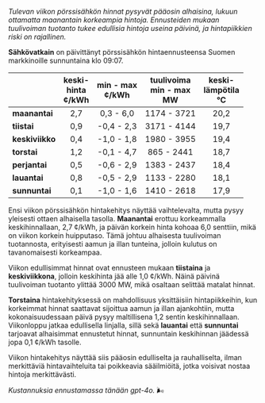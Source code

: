 *Tulevan viikon pörssisähkön hinnat pysyvät pääosin alhaisina, lukuun ottamatta maanantain korkeampia hintoja. Ennusteiden mukaan tuulivoiman tuotanto tukee edullisia hintoja useina päivinä, ja hintapiikkien riski on rajallinen.*

**Sähkövatkain** on päivittänyt pörssisähkön hintaennusteensa Suomen markkinoille sunnuntaina klo 09:07.

|  | keski-<br>hinta<br>¢/kWh | min - max<br>¢/kWh | tuulivoima<br>min - max<br>MW | keski-<br>lämpötila<br>°C |
|:-------------|:----------------:|:----------------:|:-------------:|:-------------:|
| **maanantai**  | 2,7  | 0,3 - 6,0   | 1174 - 3721  | 20,2  |
| **tiistai**    | 0,9  | -0,4 - 2,3 | 3171 - 4144  | 19,7  |
| **keskiviikko**| 0,4  | -1,0 - 1,8 | 1980 - 3955  | 19,4  |
| **torstai**    | 1,2  | -0,1 - 4,7 | 865 - 2441   | 18,7  |
| **perjantai**  | 0,5  | -0,6 - 2,9 | 1383 - 2437  | 18,4  |
| **lauantai**   | 0,8  | -0,5 - 2,9 | 1133 - 2280  | 18,1  |
| **sunnuntai**  | 0,1  | -1,0 - 1,6 | 1410 - 2618  | 17,9  |

Ensi viikon pörssisähkön hintakehitys näyttää vaihtelevalta, mutta pysyy yleisesti ottaen alhaisella tasolla. **Maanantai** erottuu korkeammalla keskihinnallaan, 2,7 ¢/kWh, ja päivän korkein hinta kohoaa 6,0 senttiin, mikä on viikon korkein huipputaso. Tämä johtuu alhaisesta tuulivoiman tuotannosta, erityisesti aamun ja illan tunteina, jolloin kulutus on tavanomaisesti korkeampaa.

Viikon edullisimmat hinnat ovat ennusteen mukaan **tiistaina** ja **keskiviikkona**, jolloin keskihinta jää alle 1,0 ¢/kWh. Näinä päivinä tuulivoiman tuotanto ylittää 3000 MW, mikä osaltaan selittää matalat hinnat.

**Torstaina** hintakehityksessä on mahdollisuus yksittäisiin hintapiikkeihin, kun korkeimmat hinnat saattavat sijoittua aamun ja illan ajankohtiin, mutta kokonaisuudessaan päivä pysyy maltillisena 1,2 sentin keskihinnallaan. Viikonloppu jatkaa edullisella linjalla, sillä sekä **lauantai** että **sunnuntai** tarjoavat alhaisimmat ennustetut hinnat, sunnuntain keskihinnan jäädessä jopa 0,1 ¢/kWh tasolle.

Viikon hintakehitys näyttää siis pääosin edulliselta ja rauhalliselta, ilman merkittäviä hintavaihteluita tai poikkeavia sääilmiöitä, jotka voisivat nostaa hintoja merkittävästi.

*Kustannuksia ennustamassa tänään gpt-4o.* 🌬️
